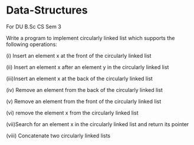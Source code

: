 # Data-Structures
For DU B.Sc CS Sem 3

Write a program to implement circularly linked list which supports the following operations:

(i) Insert an element x at the front of the circularly linked list

(ii) Insert an element x after an element y in the circularly linked list

(iii)Insert an element x at the back of the circularly linked list

(iv) Remove an element from the back of the circularly linked list

(v) Remove an element from the front of the circularly linked list

(vi) remove the element x from the circularly linked list

(vii)Search for an element x in the circularly linked list and return its pointer

(viii) Concatenate two circularly linked lists

